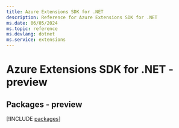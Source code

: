 ```yaml
---
title: Azure Extensions SDK for .NET
description: Reference for Azure Extensions SDK for .NET
ms.date: 06/05/2024
ms.topic: reference
ms.devlang: dotnet
ms.service: extensions
---
```

# Azure Extensions SDK for .NET - preview
## Packages - preview
[!INCLUDE [packages](extensions-index.md)]